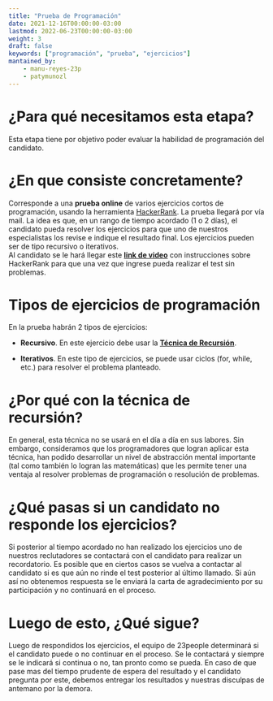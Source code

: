 ```yaml
---
title: "Prueba de Programación"
date: 2021-12-16T00:00:00-03:00
lastmod: 2022-06-23T00:00:00-03:00
weight: 3
draft: false
keywords: ["programación", "prueba", "ejercicios"]
mantained_by:
    - manu-reyes-23p
    - patymunozl
---
```


# ¿Para qué necesitamos esta etapa?

Esta etapa tiene por objetivo poder evaluar la habilidad de programación del candidato.

# ¿En que consiste concretamente?

Corresponde a una **prueba online** de varios ejercicios cortos de programación, usando la herramienta [HackerRank](https://www.hackerrank.com/). La prueba llegará por vía mail. La idea es que, en un rango de tiempo acordado (1 o 2 días), el candidato pueda resolver los ejercicios para que uno de nuestros especialistas los revise e indique el resultado final. Los ejercicios pueden ser de tipo recursivo o iterativos.  
Al candidato se le hará llegar este **[link de video](https://drive.google.com/file/d/1Ss4rsbZMDON3Qnv84TahoAPli_i1Ljpx/view?usp=sharing)** con instrucciones sobre HackerRank para que una vez que ingrese pueda realizar el test sin problemas.

# Tipos de ejercicios de programación

En la prueba habrán 2 tipos de ejercicios:

-   **Recursivo**. En este ejercicio debe usar la **[Técnica de Recursión](<https://es.wikipedia.org/wiki/Recursi%C3%B3n_(ciencias_de_computaci%C3%B3n)>)**.

-   **Iterativos**. En este tipo de ejercicios, se puede usar ciclos (for, while, etc.) para resolver el problema planteado.

# ¿Por qué con la técnica de recursión?

En general, esta técnica no se usará en el día a día en sus labores. Sin embargo, consideramos que los programadores que logran aplicar esta técnica, han podido desarrollar un nivel de abstracción mental importante (tal como también lo logran las matemáticas) que les permite tener una ventaja al resolver problemas de programación o resolución de problemas.

# ¿Qué pasas si un candidato no responde los ejercicios?

Si posterior al tiempo acordado no han realizado los ejercicios uno de nuestros reclutadores se contactará con el candidato para realizar un recordatorio. Es posible que en ciertos casos se vuelva a contactar al candidato si es que aún no rinde el test posterior al último llamado. Si aún así no obtenemos respuesta se le enviará la carta de agradecimiento por su participación y no continuará en el proceso.

# Luego de esto, ¿Qué sigue?

Luego de respondidos los ejercicios, el equipo de 23people determinará si el candidato puede o no continuar en el proceso. Se le contactará y siempre se le indicará si continua o no, tan pronto como se pueda. En caso de que pase mas del tiempo prudente de espera del resultado y el candidato pregunta por este, debemos entregar los resultados y nuestras disculpas de antemano por la demora.
